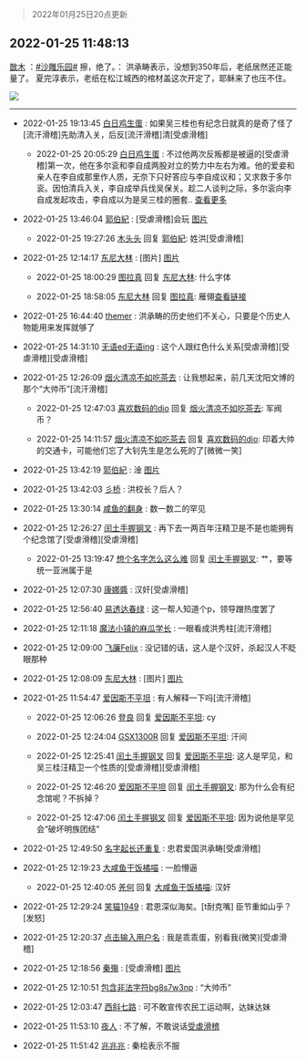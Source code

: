 > 2022年01月25日20点更新
<link rel="stylesheet" href="https://cdn.jsdelivr.net/gh/taotie6/sampleJSON@main/css/photo_show.css">
<meta name="referrer" content="no-referrer" />


 ## 2022-01-25 11:48:13 

 [㪚木](https://www.coolapk.com/feed/33079844?shareKey=OTQwZTc1Njk4ZTQzNjFlZjc1ZWY~) ：<a class="feed-link-tag" href="/t/沙雕乐园?type=0">#沙雕乐园#</a>
擦，绝了。：
洪承畴表示，没想到350年后，老纸居然还正能量了。
夏完淳表示，老纸在松江城西的棺材盖这次开定了，耶稣来了也压不住。 

<div class="album">
<img class="img-item" src="http://image.coolapk.com/feed/2022/0125/11/1081091_b76f4869_2492_7153_876@1080x1380.jpeg" />
</div>

 ------- 

- 2022-01-25 19:13:45 [白日鸡生蛋](uid=1515261) : 如果吴三桂也有纪念日就真的是奇了怪了[流汗滑稽]先助清入关，后反[流汗滑稽]清[受虐滑稽] 

    - 2022-01-25 20:05:29 [白日鸡生蛋](uid=1515261) : 不过他两次反叛都是被逼的[受虐滑稽]第一次，他在多尔衮和李自成两股对立的势力中左右为难。他的爱妾和亲人在李自成那里作人质，无奈下只好答应与李自成议和；又求救于多尔衮。因怕清兵入关，李自成举兵伐吴保关。趁二人谈判之际，多尔衮向李自成发起攻击，李自成以为是吴三桂的圈套.. <a href="/feed/replyList?id=257239883">查看更多</a> 

- 2022-01-25 13:46:04 [郭伯紀](uid=2859803) : [受虐滑稽]会玩 [图片](http://image.coolapk.com/feed/2022/0125/13/2859803_5a0e2a19_9563_7831_25@1080x2777.jpeg)

    - 2022-01-25 19:27:26 [木头头](uid=2435735) 回复 [郭伯紀](uid=2859803): 姓洪[受虐滑稽] 

- 2022-01-25 12:14:17 [东尼大林](uid=1612569) : [图片] [图片](http://image.coolapk.com/feed/2022/0125/12/1612569_0e6146fd_4001_8843_989@2100x1940.jpeg)

    - 2022-01-25 18:00:29 [图拉真](uid=1824060) 回复 [东尼大林](uid=1612569): 什么字体 

    - 2022-01-25 18:58:05 [东尼大林](uid=1612569) 回复 [图拉真](uid=1824060): 雁翎<a class="feed-link-url" href="http://xiazaiziti.com/?s=%E9%9B%81" title="http://xiazaiziti.com/?s=%E9%9B%81" target="_blank" rel="nofollow">查看链接</a> 

- 2022-01-25 16:44:40 [themer](uid=2476378) : 洪承畴的历史他们不关心，只要是个历史人物能用来发挥就够了 

- 2022-01-25 14:31:10 [无语ed无语ing](uid=2512624) : 这个人跟红色什么关系[受虐滑稽][受虐滑稽][受虐滑稽] 

- 2022-01-25 12:26:09 [烟火清凉不如吃茶去](uid=4279524) : 让我想起来，前几天沈阳文博的那个“大帅币”[流汗滑稽] 

    - 2022-01-25 12:47:03 [喜欢数码的dio](uid=2095686) 回复 [烟火清凉不如吃茶去](uid=4279524): 军阀币？ 

    - 2022-01-25 14:11:57 [烟火清凉不如吃茶去](uid=4279524) 回复 [喜欢数码的dio](uid=2095686): 印着大帅的交通卡，可能他们忘了大钊先生是怎么死的了[微微一笑] 

- 2022-01-25 13:42:19 [郭伯紀](uid=2859803) : 淦 [图片](http://image.coolapk.com/feed/2022/0125/13/2859803_37533073_9338_3613_128@1080x2280.jpeg)

- 2022-01-25 13:42:03 [彡桥](uid=3740933) : 洪校长？后人？ 

- 2022-01-25 13:30:14 [咸鱼的翻身](uid=3945270) : 数一数二的罕见 

- 2022-01-25 12:26:27 [闰土手握钢叉](uid=3177928) : 再下去一两百年汪精卫是不是也能拥有个纪念馆了[受虐滑稽][受虐滑稽] 

    - 2022-01-25 13:19:47 [想个名字怎么这么难](uid=4162231) 回复 [闰土手握钢叉](uid=3177928): 艹，要等统一亚洲属于是 

- 2022-01-25 12:07:30 [康娜醬](uid=2185855) : 汉奸[受虐滑稽] 

- 2022-01-25 12:56:40 [易透达春绿](uid=7966407) : 这一帮人知道个p，领导蹭热度罢了 

- 2022-01-25 12:11:18 [魔法小镇的麻瓜学长](uid=4623127) : 一眼看成洪秀柱[流汗滑稽] 

- 2022-01-25 12:09:00 [飞廉Felix](uid=900024) : 没记错的话，这人是个汉奸，杀起汉人不眨眼那种 

- 2022-01-25 12:08:09 [东尼大林](uid=1612569) : [图片] [图片](http://image.coolapk.com/feed/2022/0125/12/1612569_f425793b_3680_9708_848@1054x481.jpeg)

- 2022-01-25 11:54:47 [爱因斯不平坦](uid=834251) : 有人解释一下吗[流汗滑稽] 

    - 2022-01-25 12:06:26 [登良](uid=3292598) 回复 [爱因斯不平坦](uid=834251): cy 

    - 2022-01-25 12:24:04 [GSX1300R](uid=2881715) 回复 [爱因斯不平坦](uid=834251): 汗间 

    - 2022-01-25 12:25:41 [闰土手握钢叉](uid=3177928) 回复 [爱因斯不平坦](uid=834251): 这人是罕见，和吴三桂汪精卫一个性质的[受虐滑稽][受虐滑稽] 

    - 2022-01-25 12:46:20 [爱因斯不平坦](uid=834251) 回复 [闰土手握钢叉](uid=3177928): 那为什么会有纪念馆呢？不拆掉？ 

    - 2022-01-25 12:47:06 [闰土手握钢叉](uid=3177928) 回复 [爱因斯不平坦](uid=834251): 因为说他是罕见会“破坏明族团结” 

- 2022-01-25 12:49:50 [名字起长还重复](uid=485854) : 忠君爱国洪承畴[受虐滑稽] 

- 2022-01-25 12:19:23 [大咸鱼干饭橘喵](uid=1121183) : 一脸懵逼 

    - 2022-01-25 12:40:05 [羌何](uid=910533) 回复 [大咸鱼干饭橘喵](uid=1121183): 汉奸 

- 2022-01-25 12:29:24 [笑猫1949](uid=3084348) : 君恩深似海矣。[t耐克嘴]
臣节重如山乎？[发怒] 

- 2022-01-25 12:20:37 [点击输入用户名](uid=2800220) : 我是乖乖蛋，别看我(微笑)[受虐滑稽] 

- 2022-01-25 12:18:56 [秦殤](uid=1079808) : [受虐滑稽] [图片](http://image.coolapk.com/feed/2022/0125/12/1079808_1f47f3c8_4335_0234_851@520x320.jpeg)

- 2022-01-25 12:10:51 [包含非法字符bg8s7w3np](uid=1094586) : “大帅币” 

- 2022-01-25 12:03:47 [西斜七路](uid=3193613) : 可不敢宣传农民工运动啊，达妹达妹 

- 2022-01-25 11:53:10 [夜人](uid=561987) : 不了解，不敢说话[受虐滑稽](放下小板凳) 

- 2022-01-25 11:51:42 [兆兆兆](uid=3389065) : 秦桧表示不服 

